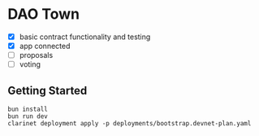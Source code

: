 # DAO Town

- [x] basic contract functionality and testing
- [x] app connected
- [ ] proposals
- [ ] voting

## Getting Started

```
bun install
bun run dev
clarinet deployment apply -p deployments/bootstrap.devnet-plan.yaml
```
